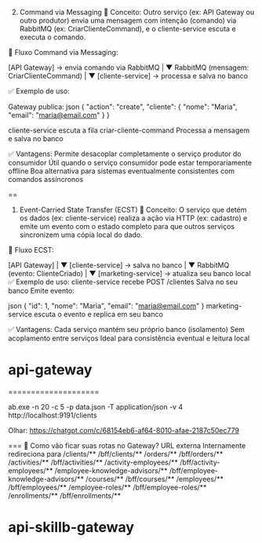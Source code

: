 2. Command via Messaging
   🧠 Conceito:
   Outro serviço (ex: API Gateway ou outro produtor) envia uma mensagem com intenção (comando) via RabbitMQ (ex: CriarClienteCommand), e o cliente-service escuta e executa o comando.

🧱 Fluxo Command via Messaging:

[API Gateway] → envia comando via RabbitMQ
                |
                ▼
RabbitMQ (mensagem: CriarClienteCommand)
                |
                ▼
[cliente-service] → processa e salva no banco

✅ Exemplo de uso:

Gateway publica:
json
{
    "action": "create",
    "cliente": {
        "nome": "Maria",
        "email": "maria@email.com"
    }
}

cliente-service escuta a fila criar-cliente-command
Processa a mensagem e salva no banco

✅ Vantagens:
Permite desacoplar completamente o serviço produtor do consumidor
Útil quando o serviço consumidor pode estar temporariamente offline
Boa alternativa para sistemas eventualmente consistentes com comandos assíncronos

==
1. Event-Carried State Transfer (ECST)
   🧠 Conceito:
   O serviço que detém os dados (ex: cliente-service) realiza a ação via HTTP (ex: cadastro) e emite um evento com o estado completo para que outros serviços sincronizem uma cópia local do dado.

🧱 Fluxo ECST:

[API Gateway]
    |
    ▼
[cliente-service] → salva no banco
    |
    ▼
RabbitMQ (evento: ClienteCriado)
    |
    ▼
[marketing-service] → atualiza seu banco local
✅ Exemplo de uso:
cliente-service recebe POST /clientes
Salva no seu banco
Emite evento:

json
{
    "id": 1,
    "nome": "Maria",
    "email": "maria@email.com"
}
marketing-service escuta o evento e replica em seu banco

✅ Vantagens:
Cada serviço mantém seu próprio banco (isolamento)
Sem acoplamento entre serviços
Ideal para consistência eventual e leitura local

# api-gateway


====================

ab.exe -n 20 -c 5 -p data.json -T application/json -v 4 http://localhost:9191/clients

Olhar: https://chatgpt.com/c/68154eb6-af64-8010-afae-2187c50ec779

===
🔎 Como vão ficar suas rotas no Gateway?
URL externa	                        Internamente redireciona para
/clients/**	                        /bff/clients/**
/orders/**	                        /bff/orders/**
/activities/**	                    /bff/activities/**
/activity-employees/**	            /bff/activity-employees/**
/employee-knowledge-advisors/** 	/bff/employee-knowledge-advisors/**
/courses/**	                        /bff/courses/**
/employees/**	                    /bff/employees/**
/employee-roles/**	                /bff/employee-roles/**
/enrollments/**	                    /bff/enrollments/**

# api-skillb-gateway
